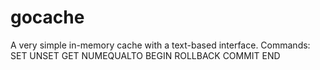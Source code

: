 # gocache

A very simple in-memory cache with a text-based interface. Commands:
    SET
    UNSET
    GET
    NUMEQUALTO
    BEGIN
    ROLLBACK
    COMMIT
    END

